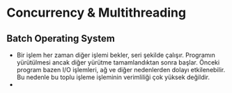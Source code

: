 # Concurrency & Multithreading

## Batch Operating System

- Bir işlem her zaman diğer işlemi bekler, seri şekilde çalışır. Programın yürütülmesi ancak diğer yürütme tamamlandıktan sonra başlar. Önceki program bazen I/O işlemleri, ağ ve diğer nedenlerden dolayı etkilenebilir. Bu nedenle bu toplu işleme işleminin verimliliği çok yüksek değildir.
- 